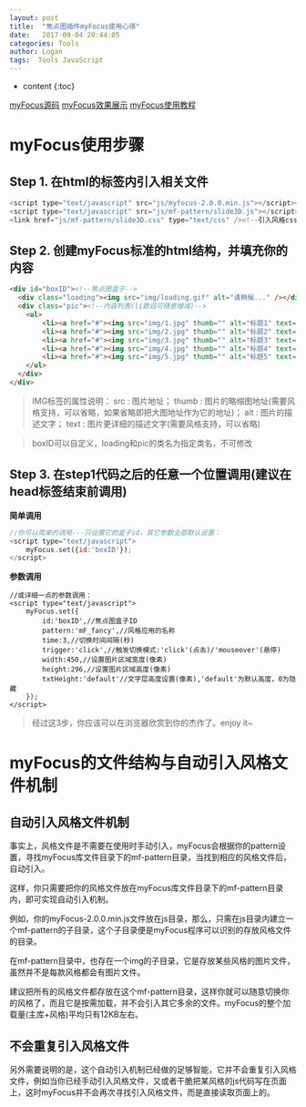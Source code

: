 ```yaml
---
layout: post
title:  "焦点图插件myFocus使用心得"
date:   2017-09-04 20:44:05
categories: Tools
author: Logan
tags:  Tools JavaScript
---
```


* content
{:toc}

[myFocus源码](https://github.com/logan70/myfocus "myFocus源码")
[myFocus效果展示](https://logan70.github.io/myfocus/ "myFocus效果展示")
[myFocus使用教程](https://logan70.github.io/2017/09/04/how-to-use-myfocus/ "myFocus使用教程")

# myFocus使用步骤

## Step 1. 在html的标签内引入相关文件

```js
<script type="text/javascript" src="js/myfocus-2.0.0.min.js"></script><!--引入myFocus库-->
<script type="text/javascript" src="js/mf-pattern/slide3D.js"></script><!--引入风格js文件-->
<link href="js/mf-pattern/slide3D.css" type="text/css" /><!--引入风格css文件-->
```

## Step 2. 创建myFocus标准的html结构，并填充你的内容

```html
<div id="boxID"><!--焦点图盒子-->
  <div class="loading"><img src="img/loading.gif" alt="请稍候..." /></div><!--载入画面(可删除)-->
  <div class="pic"><!--内容列表(li数目可随意增减)-->
  	<ul>
        <li><a href="#"><img src="img/1.jpg" thumb="" alt="标题1" text="详细描述1" /></a></li>
        <li><a href="#"><img src="img/2.jpg" thumb="" alt="标题2" text="详细描述2" /></a></li>
        <li><a href="#"><img src="img/3.jpg" thumb="" alt="标题3" text="详细描述3" /></a></li>
        <li><a href="#"><img src="img/4.jpg" thumb="" alt="标题4" text="详细描述4" /></a></li>
        <li><a href="#"><img src="img/5.jpg" thumb="" alt="标题5" text="详细描述5" /></a></li>
  	</ul>
  </div>
</div>
```

>IMG标签的属性说明：
>src : 图片地址；
>thumb : 图片的略缩图地址(需要风格支持，可以省略，如果省略即把大图地址作为它的地址)；
>alt : 图片的描述文字；
>text : 图片更详细的描述文字(需要风格支持，可以省略)

>boxID可以自定义，loading和pic的类名为指定类名，不可修改

## Step 3. 在step1代码之后的任意一个位置调用(建议在head标签结束前调用)

**简单调用**

```js
//你可以简单的调用---只设置它的盒子id，其它参数全部默认设置：
<script type="text/javascript">
	myFocus.set({id:'boxID'});
</script>
```

**参数调用**

```jis
//或详细一点的参数调用：
<script type="text/javascript">
	myFocus.set({
	    id:'boxID',//焦点图盒子ID
	    pattern:'mF_fancy',//风格应用的名称
	    time:3,//切换时间间隔(秒)
	    trigger:'click',//触发切换模式:'click'(点击)/'mouseover'(悬停)
	    width:450,//设置图片区域宽度(像素)
	    height:296,//设置图片区域高度(像素)
	    txtHeight:'default'//文字层高度设置(像素),'default'为默认高度，0为隐藏
	});
</script>
```

>经过这3步，你应该可以在浏览器欣赏到你的杰作了。enjoy it~

# myFocus的文件结构与自动引入风格文件机制

## 自动引入风格文件机制

事实上，风格文件是不需要在使用时手动引入，myFocus会根据你的pattern设置，寻找myFocus库文件目录下的mf-pattern目录，当找到相应的风格文件后，自动引入。

这样，你只需要把你的风格文件放在myFocus库文件目录下的mf-pattern目录内，即可实现自动引入机制。

例如，你的myFocus-2.0.0.min.js文件放在js目录，那么，只需在js目录内建立一个mf-pattern的子目录，这个子目录便是myFocus程序可以识别的存放风格文件的目录。

在mf-pattern目录中，也存在一个img的子目录，它是存放某些风格的图片文件，虽然并不是每款风格都会有图片文件。

建议把所有的风格文件都存放在这个mf-pattern目录，这样你就可以随意切换你的风格了，而且它是按需加载，并不会引入其它多余的文件。myFocus的整个加载量(主库+风格)平均只有12KB左右。

## 不会重复引入风格文件

另外需要说明的是，这个自动引入机制已经做的足够智能，它并不会重复引入风格文件，例如当你已经手动引入风格文件，又或者干脆把某风格的js代码写在页面上，这时myFocus并不会再次寻找引入风格文件，而是直接读取页面上的。